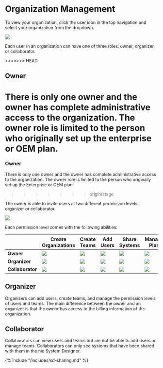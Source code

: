 # Organization Management

To view your organization, click the user icon in the top navigation and select your organization from the dropdown.

![](/img/organizations/org-account-settings.jpg)

Each user in an organization can have one of three roles: owner, organizer, or collaborator.

<<<<<<< HEAD
## Owner
There is only one owner and the owner has complete administrative access to the organization. The owner role is limited to the person who originally set up the enterprise or OEM plan.
=======
### Owner
There is only one owner and the owner has complete administrative access to the organization. The owner role is limited to the person who originally set up the Enterprise or OEM plan.
>>>>>>> origin/stage

The owner is able to invite users at two different permission levels: organizer or collaborator.

![](/img/organizations/org-inviteuser.jpg)

Each permission level comes with the following abilities:

| | Create Organizations | Create Teams | Add Users | Share Systems | Manage Plan |
| ------------- | ------------- | ------------- | ------------- | ------------- | ------------- |
| **Owner** | ![](/img/icons/checkmark-green.svg) | ![](/img/icons/checkmark-green.svg) | ![](/img/icons/checkmark-green.svg) | ![](/img/icons/checkmark-green.svg) | ![](/img/icons/checkmark-green.svg) |
| **Organizer** | ![](/img/icons/times-red.svg) |  ![](/img/icons/checkmark-green.svg) | ![](/img/icons/checkmark-green.svg) | ![](/img/icons/checkmark-green.svg) | ![](/img/icons/times-red.svg) |
| **Collaborator** | ![](/img/icons/times-red.svg) | ![](/img/icons/times-red.svg) | ![](/img/icons/times-red.svg) | ![](/img/icons/times-red.svg) | ![](/img/icons/times-red.svg) |


## Organizer
Organizers can add users, create teams, and manage the permission levels of users and teams. The main difference between the owner and an organizer is that the owner has access to the billing information of the organization.

## Collaborator
Collaborators can view users and teams but are not be able to add users or manage teams. Collaborators can only see systems that have been shared with them in the nio System Designer.

{% include "/includes/sd-sharing.md" %}
